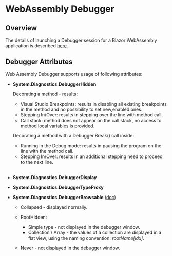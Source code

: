 # WebAssembly Debugger

## Overview

The details of launching a Debugger session for a Blazor WebAssembly application is described [here](https://learn.microsoft.com/aspnet/core/blazor/debug?view=aspnetcore-6.0&tabs=visual-studio).

## Debugger Attributes
Web Assembly Debugger supports usage of following attributes:
- __System.Diagnostics.DebuggerHidden__

  Decorating a method - results:
  - Visual Studio Breakpoints: results in disabling all existing breakpoints in the method and no possibility to set new,enabled ones.
  - Stepping In/Over: results in stepping over the line with method call.
  - Call stack: method does not appear on the call stack, no access to method local variables is provided.

  Decorating a method with a Debugger.Break() call inside:
  - Running in the Debug mode: results in pausing the program on the line with the method call.
  - Stepping In/Over: results in an additional stepping need to proceed to the next line.<br><br>
- __System.Diagnostics.DebuggerDisplay__
- __System.Diagnostics.DebuggerTypeProxy__
- __System.Diagnostics.DebuggerBrowsable__ ([doc](https://learn.microsoft.com/dotnet/api/system.diagnostics.debuggerbrowsableattribute?view=net-6.0))
   - Collapsed - displayed normally.
   - RootHidden:
      - Simple type - not displayed in the debugger window.
      - Collection / Array - the values of a collection are displayed in a flat view, using  the naming convention: *rootName[idx]*.

   - Never - not displayed in the debugger window.


